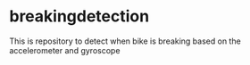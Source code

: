 # breakingdetection
This is repository to detect when bike is breaking based on the accelerometer and gyroscope
